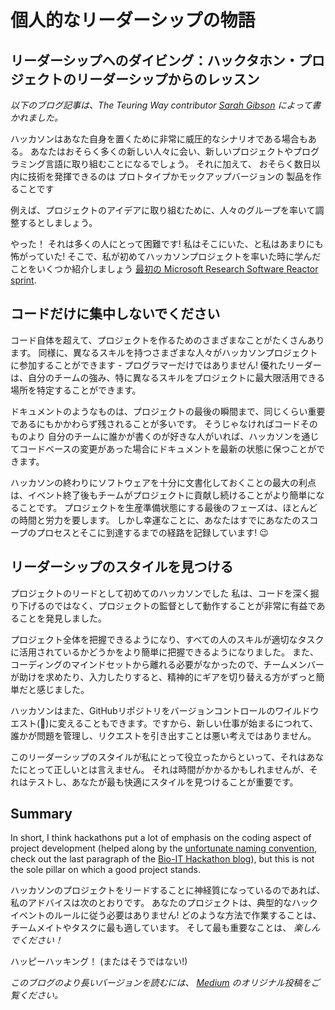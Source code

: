 # 個人的なリーダーシップの物語

## リーダーシップへのダイビング：ハックタホン・プロジェクトのリーダーシップからのレッスン

_以下のブログ記事は、The Teuring Way contributor [Sarah Gibson](https://www.turing.ac.uk/people/researchers/sarah-gibson) によって書かれました。_

ハッカソンはあなた自身を置くために非常に威圧的なシナリオである場合もある。 あなたはおそらく多くの新しい人々に会い、新しいプロジェクトやプログラミング言語に取り組むことになるでしょう。 それに加えて、 おそらく数日以内に技術を発揮できるのは プロトタイプかモックアップバージョンの 製品を作ることです

例えば、プロジェクトのアイデアに取り組むために、人々のグループを率いて調整するとしましょう。

やった！ それは多くの人にとって困難です! 私はそこにいた、と私はあまりにも怖がっていた! そこで、私が初めてハッカソンプロジェクトを率いた時に学んだことをいくつか紹介しましょう [最初の Microsoft Research Software Reactor sprint](https://research-software-reactor.github.io/blog/sprint0).

## コードだけに集中しないでください

コード自体を超えて、プロジェクトを作るためのさまざまなことがたくさんあります。 同様に、異なるスキルを持つさまざまな人々がハッカソンプロジェクトに参加することができます - プログラマーだけではありません! 優れたリーダーは、自分のチームの強み、特に異なるスキルをプロジェクトに最大限活用できる場所を特定することができます。

ドキュメントのようなものは、プロジェクトの最後の瞬間まで、同じくらい重要であるにもかかわらず残されることが多いです。 そうじゃなければコードそのものより 自分のチームに誰かが書くのが好きな人がいれば、ハッカソンを通じてコードベースの変更があった場合にドキュメントを最新の状態に保つことができます。

ハッカソンの終わりにソフトウェアを十分に文書化しておくことの最大の利点は、イベント終了後もチームがプロジェクトに貢献し続けることがより簡単になることです。 プロジェクトを生産準備状態にする最後のフェーズは、ほとんどの時間と労力を要します。 しかし幸運なことに、あなたはすでにあなたのスコープのプロセスとそこに到達するまでの経路を記録しています! 😉

## リーダーシップのスタイルを見つける

プロジェクトのリードとして初めてのハッカソンでした 私は、コードを深く掘り下げるのではなく、プロジェクトの監督として動作することが非常に有益であることを発見しました。

プロジェクト全体を把握できるようになり、すべての人のスキルが適切なタスクに活用されているかどうかをより簡単に把握できるようになりました。 また、コーディングのマインドセットから離れる必要がなかったので、チームメンバーが助けを求めたり、入力したりすると、精神的にギアを切り替える方がずっと簡単だと感じました。

ハッカソンはまた、GitHubリポジトリをバージョンコントロールのワイルドウエスト(🤠)に変えることもできます。ですから、新しい仕事が始まるにつれて、誰かが問題を管理し、リクエストを引き出すことは悪い考えではありません。

このリーダーシップのスタイルが私にとって役立ったからといって、それはあなたにとって正しいとは言えません。 それは時間がかかるかもしれませんが、それはテストし、あなたが最も快適にスタイルを見つけることが重要です。

## Summary

In short, I think hackathons put a lot of emphasis on the coding aspect of project development (helped along by the [unfortunate naming convention](https://github.com/hackseq/October_2016/issues/24), check out the last paragraph of the [Bio-IT Hackathon blog](https://grp-bio-it.embl-community.io/blogs/posts/2019-08-29-hackathon-report/)), but this is not the sole pillar on which a good project stands.

ハッカソンのプロジェクトをリードすることに神経質になっているのであれば、私のアドバイスは次のとおりです。 あなたのプロジェクトは、典型的なハックイベントのルールに従う必要はありません! どのような方法で作業することは、チームメイトやタスクに最も適しています。 そして最も重要なことは、 _楽しんでください！_

ハッピーハッキング！ (またはそうではない!)

_このブログのより長いバージョンを読むには、 [Medium](https://blog.jupyter.org/diving-into-leadership-to-build-push-button-code-df2a075c9914) のオリジナル投稿をご覧ください。_
